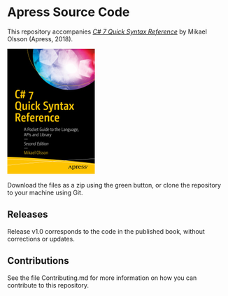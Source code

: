 # Apress Source Code

This repository accompanies [*C# 7 Quick Syntax Reference*](https://www.apress.com/9781484238165) by Mikael Olsson (Apress, 2018).

[comment]: #cover
![Cover image](9781484238165.jpg)

Download the files as a zip using the green button, or clone the repository to your machine using Git.

## Releases

Release v1.0 corresponds to the code in the published book, without corrections or updates.

## Contributions

See the file Contributing.md for more information on how you can contribute to this repository.